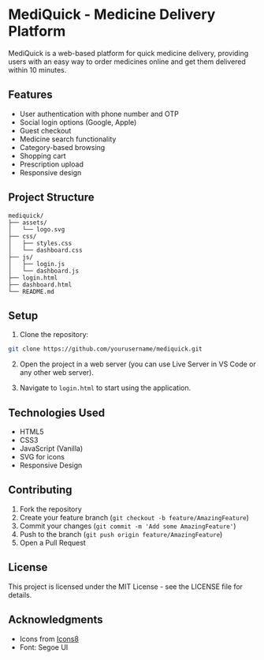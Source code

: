 # MediQuick - Medicine Delivery Platform

MediQuick is a web-based platform for quick medicine delivery, providing users with an easy way to order medicines online and get them delivered within 10 minutes.

## Features

- User authentication with phone number and OTP
- Social login options (Google, Apple)
- Guest checkout
- Medicine search functionality
- Category-based browsing
- Shopping cart
- Prescription upload
- Responsive design

## Project Structure

```
mediquick/
├── assets/
│   └── logo.svg
├── css/
│   ├── styles.css
│   └── dashboard.css
├── js/
│   ├── login.js
│   └── dashboard.js
├── login.html
├── dashboard.html
└── README.md
```

## Setup

1. Clone the repository:
```bash
git clone https://github.com/yourusername/mediquick.git
```

2. Open the project in a web server (you can use Live Server in VS Code or any other web server).

3. Navigate to `login.html` to start using the application.

## Technologies Used

- HTML5
- CSS3
- JavaScript (Vanilla)
- SVG for icons
- Responsive Design

## Contributing

1. Fork the repository
2. Create your feature branch (`git checkout -b feature/AmazingFeature`)
3. Commit your changes (`git commit -m 'Add some AmazingFeature'`)
4. Push to the branch (`git push origin feature/AmazingFeature`)
5. Open a Pull Request

## License

This project is licensed under the MIT License - see the LICENSE file for details.

## Acknowledgments

- Icons from [Icons8](https://icons8.com/)
- Font: Segoe UI 